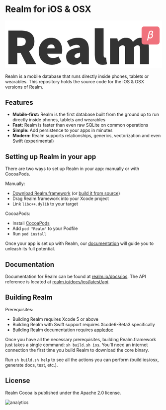 # Realm for iOS & OSX

![Logo](logo.png)

Realm is a mobile database that runs directly inside phones, tablets or wearables. This repository holds the source code for the iOS & OSX versions of Realm.

## Features

* **Mobile-first:** Realm is the first database built from the ground up to run directly inside phones, tablets and wearables
* **Fast:** Realm is faster than even raw SQLite on common operations
* **Simple:** Add persistence to your apps in minutes
* **Modern:** Realm supports relationships, generics, vectorization and even Swift (experimental)

## Setting up Realm in your app

There are two ways to set up Realm in your app: manually or with CocoaPods.

Manually:

* [Download Realm.framework](http://static.realm.io/downloads/ios/latest) (or [build it from source](#building-realm))
* Drag Realm.framework into your Xcode project
* Link `libc++.dylib` to your target

CocoaPods:

* Install [CocoaPods](http://cocoapods.org)
* Add `pod "Realm"` to your Podfile
* Run `pod install`

Once your app is set up with Realm, our [documentation](#documentation) will guide you to unleash its full potential.

## Documentation

Documentation for Realm can be found at [realm.io/docs/ios](http://realm.io/docs/ios). The API reference is located at [realm.io/docs/ios/latest/api](http://realm.io/docs/ios/latest/api).

## Building Realm

Prerequisites:
* Building Realm requires Xcode 5 or above
* Building Realm with Swift support requires Xcode6-Beta3 specifically
* Building Realm documentation requires [appledoc](https://github.com/tomaz/appledoc)

Once you have all the necessary prerequisites, building Realm.framework just takes a single command: `sh build.sh ios`. You'll need an internet connection the first time you build Realm to download the core binary.

Run `sh build.sh help` to see all the actions you can perform (build ios/osx, generate docs, test, etc.).

## License

Realm Cocoa is published under the Apache 2.0 license.

![analytics](https://ga-beacon.appspot.com/UA-50247013-2/realm-cocoa/README?pixel)
